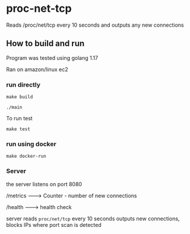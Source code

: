# proc-net-tcp
Reads /proc/net/tcp every 10 seconds and outputs any new connections


## How to build and run 

Program was tested using golang 1.17

Ran on amazon/linux ec2

### run directly

```
make build

./main
```

To run test

```
make test
```


### run using docker

```
make docker-run
```


### Server

the server listens on port 8080 

/metrics ---> Counter - number of new connections

/health ---> health check

server reads `proc/net/tcp` every 10 seconds outputs new connections, blocks IPs where port scan is detected

